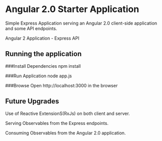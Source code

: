 # Angular 2.0 Starter Application

Simple Express Application serving an Angular 2.0 client-side application and some API endpoints.

Angular 2 Application - Express API

## Running the application

###Install Dependencies
npm install

###Run Application
node app.js

###Browse
Open http://localhost:3000 in the browser

## Future Upgrades

Use of Reactive ExtensionS(RxJs) on both client and server.

Serving Observables from the Express endpoints.

Consuming Observables from the Angular 2.0 application.
